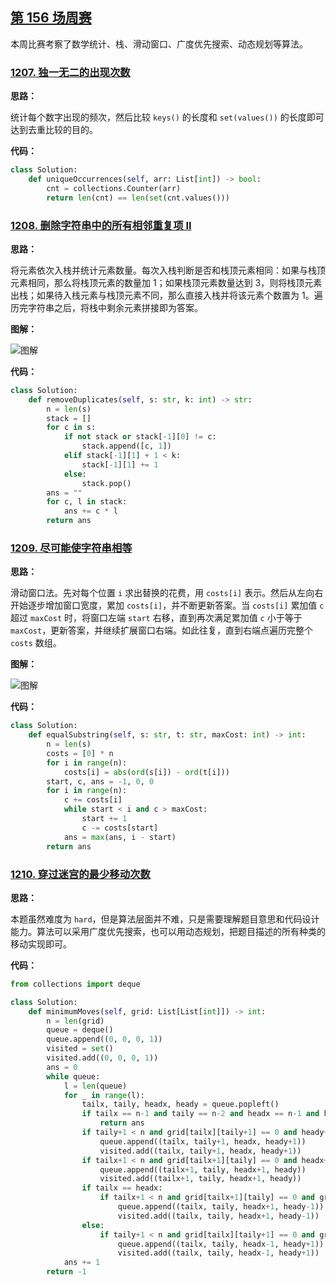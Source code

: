 ## [第 156 场周赛](https://leetcode-cn.com/contest/weekly-contest-156)

本周比赛考察了数学统计、栈、滑动窗口、广度优先搜索、动态规划等算法。

### [1207. 独一无二的出现次数](https://leetcode-cn.com/contest/weekly-contest-156/problems/unique-number-of-occurrences)

**思路：**

统计每个数字出现的频次，然后比较 `keys()` 的长度和 `set(values())` 的长度即可达到去重比较的目的。


**代码：**
```python
class Solution:
    def uniqueOccurrences(self, arr: List[int]) -> bool:
        cnt = collections.Counter(arr)
        return len(cnt) == len(set(cnt.values()))
```


### [1208. 删除字符串中的所有相邻重复项 II](https://leetcode-cn.com/contest/weekly-contest-156/problems/remove-all-adjacent-duplicates-in-string-ii)

**思路：**

将元素依次入栈并统计元素数量。每次入栈判断是否和栈顶元素相同：如果与栈顶元素相同，那么将栈顶元素的数量加 1；如果栈顶元素数量达到 3，则将栈顶元素出栈；如果待入栈元素与栈顶元素不同，那么直接入栈并将该元素个数置为 1。遍历完字符串之后，将栈中剩余元素拼接即为答案。

**图解：**

![图解](http://qiniu.wenyuetech.cn/1208-1.gif)


**代码：**
```python
class Solution:
    def removeDuplicates(self, s: str, k: int) -> str:
        n = len(s)
        stack = []
        for c in s:
            if not stack or stack[-1][0] != c:
                stack.append([c, 1])
            elif stack[-1][1] + 1 < k:
                stack[-1][1] += 1
            else:
                stack.pop()
        ans = ""
        for c, l in stack:
            ans += c * l
        return ans
```


### [1209. 尽可能使字符串相等](https://leetcode-cn.com/contest/weekly-contest-156/problems/get-equal-substrings-within-budget)

**思路：**

滑动窗口法。先对每个位置 `i` 求出替换的花费，用 `costs[i]` 表示。然后从左向右开始逐步增加窗口宽度，累加 `costs[i]`，并不断更新答案。当 `costs[i]` 累加值 `c ` 超过 `maxCost` 时，将窗口左端 `start` 右移，直到再次满足累加值 `c` 小于等于 `maxCost`，更新答案，并继续扩展窗口右端。如此往复，直到右端点遍历完整个 `costs` 数组。

**图解：**

![图解](http://qiniu.wenyuetech.cn/1209-1.gif)


**代码：**
```python
class Solution:
    def equalSubstring(self, s: str, t: str, maxCost: int) -> int:
        n = len(s)
        costs = [0] * n
        for i in range(n):
            costs[i] = abs(ord(s[i]) - ord(t[i]))
        start, c, ans = -1, 0, 0
        for i in range(n):
            c += costs[i]
            while start < i and c > maxCost:
                start += 1
                c -= costs[start]
            ans = max(ans, i - start)
        return ans
```


### [1210. 穿过迷宫的最少移动次数](https://leetcode-cn.com/contest/weekly-contest-156/problems/minimum-moves-to-reach-target-with-rotations)

**思路：**

本题虽然难度为 `hard`，但是算法层面并不难，只是需要理解题目意思和代码设计能力。算法可以采用广度优先搜索，也可以用动态规划，把题目描述的所有种类的移动实现即可。


**代码：**
```python
from collections import deque

class Solution:
    def minimumMoves(self, grid: List[List[int]]) -> int:
        n = len(grid)
        queue = deque()
        queue.append((0, 0, 0, 1))
        visited = set()
        visited.add((0, 0, 0, 1))
        ans = 0
        while queue:
            l = len(queue)
            for _ in range(l):
                tailx, taily, headx, heady = queue.popleft()
                if tailx == n-1 and taily == n-2 and headx == n-1 and heady == n-1:
                    return ans
                if taily+1 < n and grid[tailx][taily+1] == 0 and heady+1 < n and grid[headx][heady+1] == 0 and (tailx, taily+1, headx, heady+1) not in visited:
                    queue.append((tailx, taily+1, headx, heady+1))
                    visited.add((tailx, taily+1, headx, heady+1))
                if tailx+1 < n and grid[tailx+1][taily] == 0 and headx+1 < n and grid[headx+1][heady] == 0 and (tailx+1, taily, headx+1, heady) not in visited:
                    queue.append((tailx+1, taily, headx+1, heady))
                    visited.add((tailx+1, taily, headx+1, heady))
                if tailx == headx:
                    if tailx+1 < n and grid[tailx+1][taily] == 0 and grid[headx+1][heady] == 0 and (tailx, taily, headx+1, heady-1) not in visited:
                        queue.append((tailx, taily, headx+1, heady-1))
                        visited.add((tailx, taily, headx+1, heady-1))
                else:
                    if taily+1 < n and grid[tailx][taily+1] == 0 and grid[headx][heady+1] == 0 and (tailx, taily, headx-1, heady+1) not in visited:
                        queue.append((tailx, taily, headx-1, heady+1))
                        visited.add((tailx, taily, headx-1, heady+1))
            ans += 1
        return -1
```


